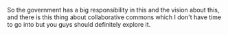So the government has a big responsibility in this and the vision about this, and there is this thing about collaborative commons which I don't have time to go into but you guys should definitely explore it.
